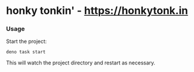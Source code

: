 # honky tonkin' - https://honkytonk.in

### Usage

Start the project:

```
deno task start
```

This will watch the project directory and restart as necessary.
